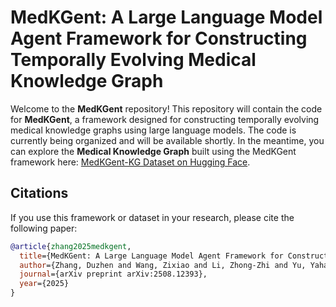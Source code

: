 # MedKGent: A Large Language Model Agent Framework for Constructing Temporally Evolving Medical Knowledge Graph

Welcome to the **MedKGent** repository! This repository will contain the code for **MedKGent**, a framework designed for constructing temporally evolving medical knowledge graphs using large language models. The code is currently being organized and will be available shortly. In the meantime, you can explore the **Medical Knowledge Graph** built using the MedKGent framework here: [MedKGent-KG Dataset on Hugging Face](https://huggingface.co/datasets/ShowerMaker/MedKGent-KG).



## Citations

If you use this framework or dataset in your research, please cite the following paper:

```bibtex
@article{zhang2025medkgent,
  title={MedKGent: A Large Language Model Agent Framework for Constructing Temporally Evolving Medical Knowledge Graph},
  author={Zhang, Duzhen and Wang, Zixiao and Li, Zhong-Zhi and Yu, Yahan and Jia, Shuncheng and Dong, Jiahua and Xu, Haotian and Wu, Xing and Zhang, Yingying and Zhang, Tielin and others},
  journal={arXiv preprint arXiv:2508.12393},
  year={2025}
}
